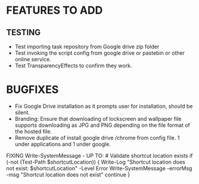 # FEATURES TO ADD

## TESTING
- Test importing task repository from Google drive zip folder
- Test invoking the script config from google drive or pastebin or other online service.
- Test TransparencyEffects to confirm they work.

# BUGFIXES

- Fix Google Drive installation as it prompts user for installation, should be silent.
- Branding: Ensure that downloading of lockscreen and wallpaper file supports downloading as JPG and PNG depending on the file format of the hosted file.
- Remove duplicate of install google drive /chrome from config file. 1 under applications and 1 under google.




FIXING Write-SystemMessage - UP TO:
     # Validate shortcut location exists
                if (-not (Test-Path $shortcutLocation)) {
                    Write-Log "Shortcut location does not exist: $shortcutLocation" -Level Error
                    Write-SystemMessage -errorMsg -msg "Shortcut location does not exist"
                    continue
                }
